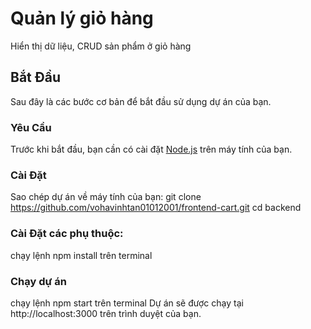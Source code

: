 # Quản lý giỏ hàng

Hiển thị dữ liệu, CRUD sản phẩm ở giỏ hàng

## Bắt Đầu

Sau đây là các bước cơ bản để bắt đầu sử dụng dự án của bạn.

### Yêu Cầu

Trước khi bắt đầu, bạn cần có cài đặt [Node.js](https://nodejs.org/) trên máy tính của bạn.

### Cài Đặt

Sao chép dự án về máy tính của bạn:
   git clone https://github.com/vohavinhtan01012001/frontend-cart.git
   cd backend
### Cài Đặt các phụ thuộc:

chạy lệnh npm install trên terminal

### Chạy dự án

chạy lệnh npm start trên terminal
Dự án sẽ được chạy tại http://localhost:3000 trên trình duyệt của bạn.
